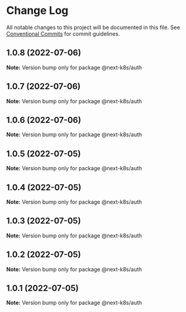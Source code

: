 # Change Log

All notable changes to this project will be documented in this file.
See [Conventional Commits](https://conventionalcommits.org) for commit guidelines.

## 1.0.8 (2022-07-06)

**Note:** Version bump only for package @next-k8s/auth





## 1.0.7 (2022-07-06)

**Note:** Version bump only for package @next-k8s/auth





## 1.0.6 (2022-07-06)

**Note:** Version bump only for package @next-k8s/auth





## 1.0.5 (2022-07-05)

**Note:** Version bump only for package @next-k8s/auth





## 1.0.4 (2022-07-05)

**Note:** Version bump only for package @next-k8s/auth





## 1.0.3 (2022-07-05)

**Note:** Version bump only for package @next-k8s/auth





## 1.0.2 (2022-07-05)

**Note:** Version bump only for package @next-k8s/auth





## 1.0.1 (2022-07-05)

**Note:** Version bump only for package @next-k8s/auth
